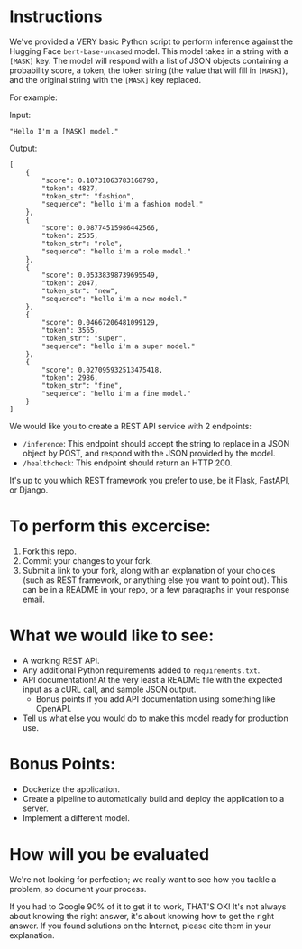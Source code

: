 # Instructions

We've provided a VERY basic Python script to perform inference against the Hugging Face `bert-base-uncased` model. This model takes in a string with a `[MASK]` key. The model will respond with 
a list of JSON objects containing a probability score, a token, the token string (the value that will fill in `[MASK]`), and the original string with the `[MASK]` key replaced.

For example:

Input:
```
"Hello I'm a [MASK] model."
```

Output:
```
[
    {
        "score": 0.10731063783168793,
        "token": 4827,
        "token_str": "fashion",
        "sequence": "hello i'm a fashion model."
    },
    {
        "score": 0.08774515986442566,
        "token": 2535,
        "token_str": "role",
        "sequence": "hello i'm a role model."
    },
    {
        "score": 0.05338398739695549,
        "token": 2047,
        "token_str": "new",
        "sequence": "hello i'm a new model."
    },
    {
        "score": 0.04667206481099129,
        "token": 3565,
        "token_str": "super",
        "sequence": "hello i'm a super model."
    },
    {
        "score": 0.027095932513475418,
        "token": 2986,
        "token_str": "fine",
        "sequence": "hello i'm a fine model."
    }
]
```

We would like you to create a REST API service with 2 endpoints:
* `/inference`: This endpoint should accept the string to replace in a JSON object by POST, and respond with the JSON provided by the model.
* `/healthcheck`: This endpoint should return an HTTP 200.

It's up to you which REST framework you prefer to use, be it Flask, FastAPI, or Django.

# To perform this excercise:
1. Fork this repo.
2. Commit your changes to your fork.
3. Submit a link to your fork, along with an explanation of your choices (such as REST framework, or anything else you want to point out). This can be in a README in your repo, or a few paragraphs in your response email.

# What we would like to see:
* A working REST API.
* Any additional Python requirements added to `requirements.txt`.
* API documentation! At the very least a README file with the expected input as a cURL call, and sample JSON output.
    * Bonus points if you add API documentation using something like OpenAPI.
* Tell us what else you would do to make this model ready for production use.

# Bonus Points:
* Dockerize the application.
* Create a pipeline to automatically build and deploy the application to a server.
* Implement a different model.

# How will you be evaluated

We're not looking for perfection; we really want to see how you tackle a problem, so document your process.

If you had to Google 90% of it to get it to work, THAT'S OK! It's not always about knowing the right answer,
it's about knowing how to get the right answer. If you found solutions on the Internet, please cite them in your explanation.
